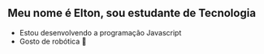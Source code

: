 ## Meu nome é Elton, sou estudante de Tecnologia
- Estou desenvolvendo a programação Javascript
- Gosto de robótica 🤖
